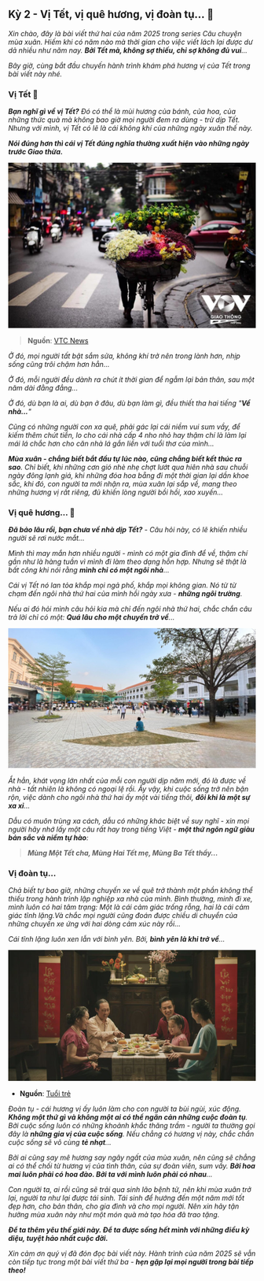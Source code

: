 ## Kỳ 2 - Vị Tết, vị quê hương, vị đoàn tụ... 🏡

_Xin chào, đây là bài viết thứ hai của năm 2025 trong series Câu chuyện mùa xuân. Hiếm khi có năm nào mà thời gian cho việc viết lách lại được dư dả nhiều như năm nay. **Bởi Tết mà, không sợ thiếu, chỉ sợ không đủ vui**..._ 

_Bây giờ, cùng bắt đầu chuyến hành trình khám phá hương vị của Tết trong bài viết này nhé._

### Vị Tết 🧧

_**Bạn nghĩ gì về vị Tết?** Đó có thể là mùi hương của bánh, của hoa, của những thức quà mà không bao giờ mọi người đem ra dùng - trừ dịp Tết. Nhưng với mình, vị Tết có lẽ là cái không khí của những ngày xuân thế này._

**_Nói đúng hơn thì cái vị Tết đúng nghĩa thường xuất hiện vào những ngày trước Giao thừa._**

![Hanoi](../../../../public/images/posts/2024/12-31-SpringStories-2025/SpringStories14.jpg)

> **Nguồn**: [VTC News](https://vtcnews.vn/nhung-chiec-xe-hoa-cho-mua-xuan-tren-pho-ha-noi-ngay-giap-tet-ar736506.html)

_Ở đó, mọi người tất bật sắm sửa, không khí trở nên trong lành hơn, nhịp sống cũng trôi chậm hơn hẳn..._

_Ở đó, mỗi người đều dành ra chút ít thời gian để ngẫm lại bản thân, sau một năm dài đằng đẳng..._

_Ở đó, dù bạn là ai, dù bạn ở đâu, dù bạn làm gì, đều thiết tha hai tiếng "**Về nhà...**"_

_Cũng có những người con xa quê, phải gác lại cái niềm vui sum vầy, để kiếm thêm chút tiền, lo cho cái nhà cấp 4 nho nhỏ hay thậm chí là làm lại mái lá chắc hơn cho căn nhà lá gắn liền với tuổi thơ cùa mình..._

_**Mùa xuân - chẳng biết bắt đầu tự lúc nào, cũng chẳng biết kết thúc ra sao**. Chỉ biết, khi những cơn gió nhè nhẹ  chợt lướt qua hiên nhà sau chuỗi ngày đông lạnh giá, khi những đóa hoa bẵng đi một thời gian lại dần khoe sắc, khi đó, con người ta mới nhận ra, mùa xuân lại sắp về, mang theo những hương vị rất riêng, đủ khiến lòng người bồi hồi, xao xuyến..._

### Vị quê hương... 🏡

_**Đã bảo lâu rồi, bạn chưa về nhà dịp Tết?** - Câu hỏi này, có lẽ khiến nhiều người sẽ rơi nước mắt..._

_Mình thì may mắn hơn nhiều người - mình có một gia đình để về, thậm chí gần như là hàng tuần vì mình đi làm theo dạng hỗn hợp. Nhưng sẽ thật là bất công khi nói rằng **mình chỉ có một ngôi nhà**..._

_Cái vị Tết nó lan tỏa khắp mọi ngả phố, khắp mọi không gian. Nó từ từ chạm đến ngôi nhà thứ hai của mình hồi ngày xưa - **những ngôi trường**._

_Nếu ai đó hỏi mình câu hỏi kia mà chỉ đến ngôi nhà thứ hai, chắc chắn câu trả lời chỉ có một: **Quá lâu cho một chuyến trở về**..._

![LNYCamping2025](../../../../public/images/posts/2023/12-31-SpringStories-2024/SpringStories17.jpg)

_Ắt hẳn, khát vọng lớn nhất của mỗi con người dịp năm mới, đó là được về nhà - tất nhiên là không có ngoại lệ rồi. Ấy vậy, khi cuộc sống trở nên bận rộn, việc dành cho ngôi nhà thứ hai ấy một vài tiếng thôi, **đôi khi là một sự xa xỉ**..._

_Dẫu có muôn trùng xa cách, dẫu có những khác biệt về suy nghĩ - xin mọi người hãy nhớ lấy một câu rất hay trong tiếng Việt - **một thứ ngôn ngữ giàu bản sắc và niềm tự hào**:_

> **_Mùng Một Tết cha, Mùng Hai Tết mẹ, Mùng Ba Tết thầy..._**

### Vị đoàn tụ... 

_Chả biết tự bao giờ, những chuyến xe về quê trở thành một phần không thể thiếu trong hành trình lập nghiệp xa nhà của mình. Bình thường, minh đi xe, mình luôn có hai tâm trạng: Một là cái cảm giác trống rỗng, hai là cái cảm giác tĩnh lặng.Và chắc mọi người cũng đoán được chiều di chuyển của những chuyến xe ứng với hai dòng cảm xúc này rồi..._

_Cái tĩnh lặng luôn xen lẫn với bình yên. Bởi, **bình yên là khi trở về**..._

![Reunion](../../../../public/images/posts/2024/12-31-SpringStories-2025/SpringStories15.jpg)

- **Nguồn**: [Tuổi trẻ](https://tuoitre.vn/tet-doan-vien-thong-diep-thoi-thuc-moi-nguoi-viet-ve-nha-don-tet-1044691.htm)

_Đoàn tụ - cái hương vị ấy luôn làm cho con người ta bùi ngùi, xúc động. **Không một thứ gì và không một ai có thể ngăn cản những cuộc đoàn tụ**. Bởi cuộc sống luôn có những khoảnh khắc thăng trầm - người ta thường gọi đây là **những gia vị của cuộc sống**. Nếu chẳng có hương vị này, chắc chắn cuộc sống sẽ vô cùng **tẻ nhạt**..._

_Bởi ai cũng say mê hương say ngây ngất của mùa xuân, nên cũng sẽ chẳng ai có thể chối từ hương vị của tình thân, của sự đoàn viên, sum vầy. **Bởi hoa mai luôn phải có hoa đào. Bởi ta với mình luôn phải có nhau**..._

_Con người ta, ai rồi cũng sẽ trải qua sinh lão bệnh tử, nên khi mùa xuân trở lại, người ta như lại được tái sinh. Tái sinh để hướng đến một năm mới tốt đẹp hơn, cho bản thân, cho gia đình và cho mọi người. Nên xin hãy tận hưởng mùa xuân này như một món quà mà tạo hóa đã trao tặng._

**_Để ta thêm yêu thế giới này. Để ta được sống hết mình với những điều kỳ diệu, tuyệt hảo nhất cuộc đời._**

_Xin cảm ơn quý vị đã đón đọc bài viết này. Hành trình của năm 2025 sẽ vẫn còn tiếp tục trong một bài viết thứ ba - **hẹn gặp lại mọi người trong bài tiếp theo!**_
